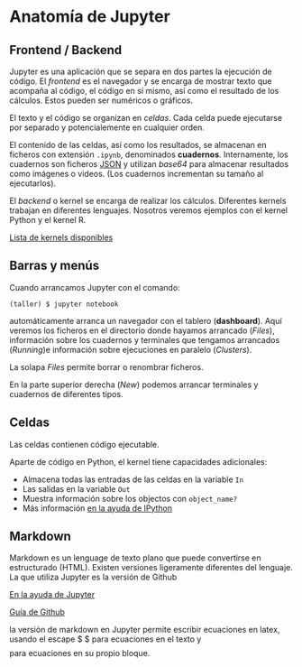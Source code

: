 
# Anatomía de Jupyter

## Frontend / Backend
Jupyter es una aplicación que se separa en dos partes la ejecución de código.
El *frontend* es el navegador y se encarga de mostrar texto que acompaña 
al código, el código en sí mismo, así como el resultado de los 
cálculos. Estos pueden ser numéricos o gráficos. 

El texto y el código se organizan en *celdas*. Cada celda puede ejecutarse por 
separado y potencialemente en cualquier orden.

El contenido de las celdas, así como los resultados, se almacenan en ficheros
con extensión `.ipynb`, denominados **cuadernos**. Internamente, los cuadernos
son ficheros [JSON](https://en.wikipedia.org/wiki/JSON) y utilizan *base64*
para almacenar resultados como imágenes o videos. (Los cuadernos incrementan
su tamaño al ejecutarlos).

El *backend* o kernel se encarga de realizar los cálculos. Diferentes
kernels trabajan en diferentes lenguajes. Nosotros veremos ejemplos
con el kernel Python y el kernel R.

[Lista de kernels disponibles](https://github.com/jupyter/jupyter/wiki/Jupyter-kernels)


## Barras y menús

Cuando arrancamos Jupyter con el comando:

```
(taller) $ jupyter notebook
```

automáticamente arranca un navegador con el tablero (**dashboard**).
Aquí veremos los ficheros en el directorio donde hayamos arrancado (*Files*),
información sobre los cuadernos y terminales que tengamos arrancados (*Running*)e información sobre ejecuciones en paralelo (*Clusters*).

La solapa *Files* permite borrar o renombrar ficheros.

En la parte superior derecha (*New*) podemos arrancar terminales y cuadernos
de diferentes tipos.

## Celdas

Las celdas contienen código ejecutable. 

Aparte de código en Python, el kernel tiene capacidades adicionales:

* Almacena todas las entradas de las celdas en la variable `In`
* Las salidas en la variable `Out`
* Muestra información sobre los objectos con `object_name?`
* Más información [en la ayuda de IPython](https://ipython.readthedocs.io/en/stable/interactive/tutorial.html#)

## Markdown

Markdown es un lenguage de texto plano que puede convertirse en estructurado
(HTML). Existen versiones ligeramente diferentes del lenguaje. La que
utiliza Jupyter es la versión de Github

[En la ayuda de Jupyter](https://jupyter-notebook.readthedocs.io/en/stable/examples/Notebook/Working%20With%20Markdown%20Cells.html)

[Guía de Github](https://guides.github.com/features/mastering-markdown/)

la versión de markdown en Jupyter permite escribir ecuaciones en latex, usando
el escape $ $ para ecuaciones en el texto y $$ $$  para ecuaciones en su propio bloque.

